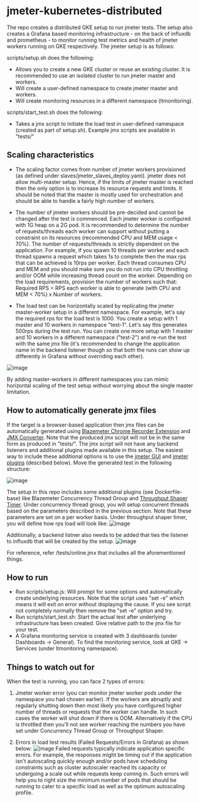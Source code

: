 # jmeter-kubernetes-distributed

The repo creates a distributed GKE setup to run jmeter tests. The setup also creates a Grafana based monitoring infrastructure - on the back of influxdb and prometheus - to monitor running test metrics and health of jmeter workers running on GKE respectively. The jmeter setup is as follows:

scripts/setup.sh does the following:
*  Allows you to create a new GKE cluster or reuse an existing cluster. It is recommended to use an isolated cluster to run jmeter master and workers.
*  Will create a user-defined namespace to create jmeter master and workers. 
*  Will create monitoring resources in a different namespace (ltmonitoring).

scripts/start_test.sh does the following:
* Takes a jmx script to initiate the load test in user-defined namespace (created as part of setup.sh). Example jmx scripts are available in "tests/"

## Scaling characteristics 
- The scaling factor comes from number of jmeter workers provisioned (as defined under slaves/jmeter_slaves_deploy.yaml). jmeter does not allow multi-master setup. Hence, if the limits of jmeter master is reached then the only option is to increase its resource requests and limits. It should be noted that the master is mostly used for orchestration and should be able to handle a fairly high number of workers. 

- The number of jmeter workers should be pre-decided and cannot be changed after the test is commenced. Each jmeter worker is configured with 1G heap on a 2G pod. It is recommended to determine the number of requests/threads each worker can support without putting a constraint on its resources (recommended CPU and MEM usage < 70%). The number of requests/threads is strictly dependent on the application. For example, if you spawn 10 threads per worker and each thread spawns a request which takes 1s to complete then the max rps that can be achieved is 10rps per worker. Each thread consumes CPU and MEM and you should make sure you do not run into CPU throttling and/or OOM while increasing thread count on the worker. Depending on the load requirements, provision the number of workers such that: 
Required RPS = RPS each worker is able to generate (with CPU and MEM < 70%) x Number of workers. 

- The load test can be horizontally scaled by replicating the jmeter master-worker setup in a different namespace. For example, let's say the required rps for the load test is 1000. You create a setup with 1 master and 10 workers in namespace "test-1". Let's say this generates 500rps during the test run. You can create one more setup with 1 master and 10 workers in a different namespace ("test-2") and re-run the test with the same jmx file (it's recommended to change the application name in the backend listener though so that both the runs can show up differently in Grafana without overriding each other).
 
![image](https://user-images.githubusercontent.com/85472520/215675410-6f69a947-c770-49c3-9c97-8adf40d9298f.png)

By adding master-workers in different namespaces you can mimic horizontal scaling of the test setup without worrying about the single master limitation. 

## How to automatically generate jmx files
If the target is a browser-based application then jmx files can be automatically generated using [Blazemeter Chrome Recorder Extension](https://guide.blazemeter.com/hc/en-us/articles/206732579-The-BlazeMeter-Chrome-Extension-Record-JMeter-Selenium-or-Synchronized-JMeter-and-Selenium) and [JMX Converter](https://converter.blazemeter.com/). Note that the produced jmx script will not be in the same form as produced in "tests/". The jmx script will not have any backend listeners and additional plugins made available in this setup. The easiest way to include these additional options is to use the [jmeter GUI](https://jmeter.apache.org/usermanual/get-started.html#running) and [jmeter plugins](https://www.blazemeter.com/blog/jmeter-plugins-manager) (described below). Move the generated test in the following structure:

![image](https://drive.google.com/file/d/1rq6SQm6MKrtytF9Id_ZiATZHp_wz_TUn/view)

The setup in this repo includes some additional plugins (see Dockerfile-base) like Blazemeter Concurrency Thread Group and [Throughput Shaper Timer](https://www.blazemeter.com/blog/jmeters-shaping-timer-plugin). Under concurrency thread group, you will setup concurrent threads based on the parameters described in the previous section. Note that these parameters are set on a per worker basis. Under throughput shaper timer, you will define how rps load will look like:
![image](https://drive.google.com/file/d/1oGW_pFOXhamYNchFLZMlmhHZvBLY7gkI/view?usp=sharing)

Additionally, a backend listner also needs to be added that ties the listener to influxdb that will be created by the setup.
![image](https://drive.google.com/file/d/1HshMNg8vRTnCFD5sqaKTeUbT0jpsfkIq/view?usp=sharing)

For reference, refer /tests/online.jmx that includes all the aforementioned things.

## How to run
- Run scripts/setup.js: Will prompt for some options and automatically create underlying resources. Note that the script uses "set -e" which means it will exit on error without displaying the cause. If you see script not completely normally then remove the "set -e" option and try.
- Run scripts/start_test.sh: Start the actual test after underlying infrastructure has been created. Give relative path to the jmx file for your test.
- A Grafana monitoring service is created with 3 dashboards (under Dashboards -> General). To find the monitoring service, look at GKE -> Services (under ltmonitoring namespace).

## Things to watch out for
When the test is running, you can face 2 types of errors:
1. Jmeter worker error (you can monitor jmeter worker pods under the namespace you had chosen earlier). If the workers are abruptly and regularly shutting down then most likely you have configured higher number of threads or requests that the worker can handle. In such cases the worker will shut down if there is OOM. Alternatively if the CPU is throttled then you'll not see worker reaching the numbers you have set under Concurrency Thread Group or Throughput Shaper. 

3. Errors in load test results (Failed Requests/Errors in Grafana) as shown below:
![image](https://drive.google.com/file/d/1XF8fs4EuPgV66C3BMOKtPk7UFa6yLc3t/view?usp=sharing) 
Failed requests typically indicate application specific errors. For example, the responses might be timing out if the application isn't autoscaling quickly enough and/or pods have scheduling constraints such as cluster autoscaler reached its capacity or undergoing a scale out while requests keep coming in. Such errors will help you to right size the minimum number of pods that should be running to cater to a specific load as well as the optimum autoscaling profile.
